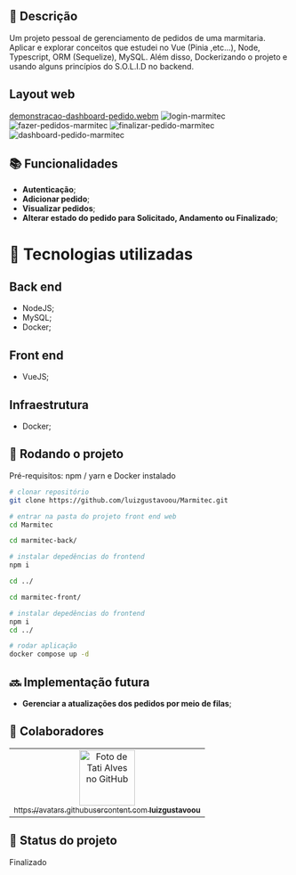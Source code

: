 ## :memo: Descrição
Um projeto pessoal de gerenciamento de pedidos de uma marmitaria. Aplicar e explorar conceitos que estudei no Vue (Pinia ,etc...), Node, Typescript, ORM (Sequelize), MySQL. Além disso, Dockerizando o projeto e usando alguns princípios do S.O.L.I.D no backend.

## Layout web
[demonstracao-dashboard-pedido.webm](https://github.com/luizgustavoou/Marmitec/assets/89609312/bf47cf59-210f-479e-9c8d-2cf471d5b3c9)
![login-marmitec](https://github.com/luizgustavoou/Marmitec/assets/89609312/8d35f3b6-84ff-4d92-b77e-26231ad73612)
![fazer-pedidos-marmitec](https://github.com/luizgustavoou/Marmitec/assets/89609312/375e6d98-3113-4b97-bf40-b4318d6fdc04)
![finalizar-pedido-marmitec](https://github.com/luizgustavoou/Marmitec/assets/89609312/e78560f7-1df8-4224-aee4-2cfa4635e46a)
![dashboard-pedido-marmitec](https://github.com/luizgustavoou/Marmitec/assets/89609312/72a056f6-fcef-4bd6-9d31-a69eb7837b83)


## :books: Funcionalidades
* <b>Autenticação</b>;
* <b>Adicionar pedido</b>;
* <b>Visualizar pedidos</b>;
* <b>Alterar estado do pedido para Solicitado, Andamento ou Finalizado</b>;


# :wrench: Tecnologias utilizadas
## Back end
* NodeJS;
* MySQL;
* Docker;
## Front end
* VueJS;
## Infraestrutura
* Docker;

## :rocket: Rodando o projeto
Pré-requisitos: npm / yarn e Docker instalado

```bash
# clonar repositório
git clone https://github.com/luizgustavoou/Marmitec.git

# entrar na pasta do projeto front end web
cd Marmitec

cd marmitec-back/

# instalar depedências do frontend
npm i

cd ../

cd marmitec-front/

# instalar depedências do frontend
npm i
cd ../

# rodar aplicação
docker compose up -d
```

## :soon: Implementação futura
* <b>Gerenciar a atualizações dos pedidos por meio de filas</b>;

## :handshake: Colaboradores
<table>
  <tr>
    <td align="center">
      <a href="https://github.com/luizgustavoou">
        <img src="https://avatars.githubusercontent.com/u/89609312?v=4" width="100px;" alt="Foto de Tati Alves no GitHub"/><br>
        <sub>https://avatars.githubusercontent.com
          <b>luizgustavoou</b>
        </sub>
      </a>
    </td>
  </tr>
</table>

## :dart: Status do projeto
Finalizado
